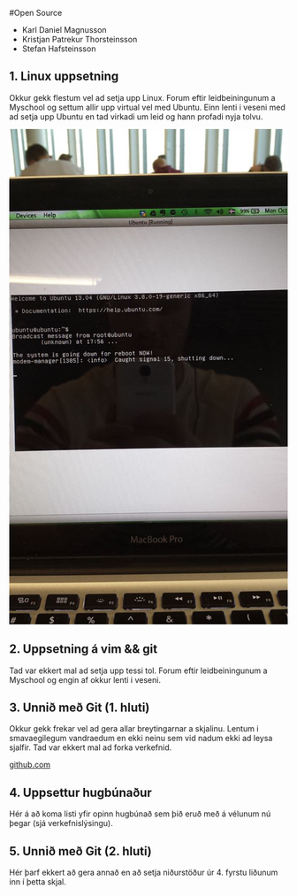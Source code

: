 #Open Source

* Karl Daniel Magnusson
* Kristjan Patrekur Thorsteinsson
* Stefan Hafsteinsson

## 1. Linux uppsetning

Okkur gekk flestum vel ad setja upp Linux. Forum eftir leidbeiningunum a Myschool og settum allir upp virtual vel med Ubuntu. Einn lenti i veseni med ad setja upp Ubuntu en tad virkadi um leid og hann profadi nyja tolvu.

![Mynd](/Kalli.jpg)


## 2. Uppsetning á vim && git

Tad var ekkert mal ad setja upp tessi tol. Forum eftir leidbeiningunum a Myschool og engin af okkur lenti i veseni.

## 3. Unnið með Git (1. hluti)

Okkur gekk frekar vel ad gera allar breytingarnar a skjalinu. Lentum i smavaegilegum vandraedum en ekki neinu sem vid nadum ekki ad leysa sjalfir. Tad var ekkert mal ad forka verkefnid.

[github.com](https://github.com/KalliMagg/INTOPrufa)

## 4. Uppsettur hugbúnaður

Hér á að koma listi yfir opinn hugbúnað sem þið eruð með á vélunum nú þegar (sjá verkefnislýsingu).

## 5. Unnið með Git (2. hluti)

Hér þarf ekkert að gera annað en að setja niðurstöður úr 4. fyrstu liðunum inn í þetta skjal.
